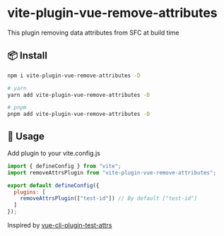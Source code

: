 # vite-plugin-vue-remove-attributes

This plugin removing data attributes from SFC at build time

## 📦 Install

```bash
npm i vite-plugin-vue-remove-attributes -D

# yarn
yarn add vite-plugin-vue-remove-attributes -D

# pnpm
pnpm add vite-plugin-vue-remove-attributes -D
```

## 🦄 Usage

Add plugin to your vite.config.js

```javascript
import { defineConfig } from "vite";
import removeAttrsPlugin from "vite-plugin-vue-remove-attributes";

export default defineConfig({
  plugins: [
    removeAttrsPlugin(["test-id"]) // By default ["test-id"]
  ]
});
```

Inspired by [vue-cli-plugin-test-attrs](https://github.com/LinusBorg/vue-cli-plugin-test-attrs)


